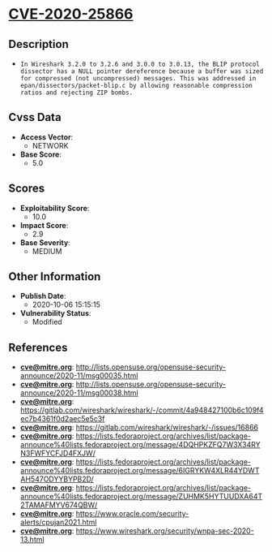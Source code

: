 
# [CVE-2020-25866](http://lists.opensuse.org/opensuse-security-announce/2020-11/msg00035.html)

## Description

- `In Wireshark 3.2.0 to 3.2.6 and 3.0.0 to 3.0.13, the BLIP protocol dissector has a NULL pointer dereference because a buffer was sized for compressed (not uncompressed) messages. This was addressed in epan/dissectors/packet-blip.c by allowing reasonable compression ratios and rejecting ZIP bombs.`

## Cvss Data

- **Access Vector**:
  - NETWORK
- **Base Score**:
  - 5.0

## Scores

- **Exploitability Score**:
  - 10.0
- **Impact Score**:
  - 2.9
- **Base Severity**:
  - MEDIUM

## Other Information

- **Publish Date**:
  - 2020-10-06 15:15:15
- **Vulnerability Status**:
  - Modified

## References

- **cve@mitre.org**: http://lists.opensuse.org/opensuse-security-announce/2020-11/msg00035.html
- **cve@mitre.org**: http://lists.opensuse.org/opensuse-security-announce/2020-11/msg00038.html
- **cve@mitre.org**: https://gitlab.com/wireshark/wireshark/-/commit/4a948427100b6c109f4ec7b4361f0d2aec5e5c3f
- **cve@mitre.org**: https://gitlab.com/wireshark/wireshark/-/issues/16866
- **cve@mitre.org**: https://lists.fedoraproject.org/archives/list/package-announce%40lists.fedoraproject.org/message/4DQHPKZFQ7W3X34RYN3FWFYCFJD4FXJW/
- **cve@mitre.org**: https://lists.fedoraproject.org/archives/list/package-announce%40lists.fedoraproject.org/message/6IGRYKW4XLR44YDWTAH547ODYYBYPB2D/
- **cve@mitre.org**: https://lists.fedoraproject.org/archives/list/package-announce%40lists.fedoraproject.org/message/ZUHMK5HYTUUDXA64T2TAMAFMYV674QBW/
- **cve@mitre.org**: https://www.oracle.com/security-alerts/cpujan2021.html
- **cve@mitre.org**: https://www.wireshark.org/security/wnpa-sec-2020-13.html
